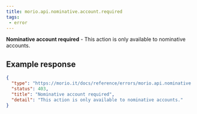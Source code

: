 ```yaml
---
title: morio.api.nominative.account.required
tags: 
 - error
---
```



<!-- MORIO_AUTO_GENERATED_CONTENT_STARTS - Manual changes made below will be overwritten -->
__Nominative account required__ - This action is only available to nominative accounts.
<!-- MORIO_AUTO_GENERATED_CONTENT_ENDS - Manual changes made above will be overwritten -->


<!-- MORIO_AUTO_GENERATED_CONTENT_STARTS - Manual changes made below will be overwritten -->
## Example response

```json
{
  "type": "https://morio.it/docs/reference/errors/morio.api.nominative.account.required",
  "status": 403,
  "title": "Nominative account required",
  "detail": "This action is only available to nominative accounts."
}
```
<!-- MORIO_AUTO_GENERATED_CONTENT_ENDS - Manual changes made above will be overwritten -->
